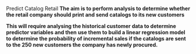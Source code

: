 <h> Predict Catalog Retail </h>
<b>
The aim is to perform analysis to determine whether the retail company should print and send catalogs to its new customers

This will require analysing the historical customer data to determine predictor variables 
and then use them to build a linear regression model to determine the probability of incremental sales
if the catalogs are sent to the 250 new customers the company has newly procured.
</b>
